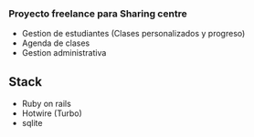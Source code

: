 ### Proyecto freelance para Sharing centre

- Gestion de estudiantes (Clases personalizados y progreso)
- Agenda de clases
- Gestion administrativa

## Stack
- Ruby on rails
- Hotwire (Turbo)
- sqlite